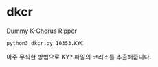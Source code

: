 # dkcr
Dummy K-Chorus Ripper
<pre><code>python3 dkcr.py 10353.KYC</code></pre>
아주 무식한 방법으로 KY? 파일의 코러스를 추출해줍니다.
